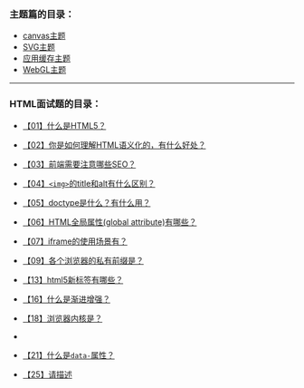 

### 主题篇的目录：

- [canvas主题](submenu/canvas.md)
- [SVG主题](submenu/SVG.md)
- [应用缓存主题](submenu/manifest.md)
- [WebGL主题](submenu/webgl.md)



---



### HTML面试题的目录：

- [【01】什么是HTML5？](submenu/01.md)
- [【02】你是如何理解HTML语义化的，有什么好处？](submenu/02.md)
- [【03】前端需要注意哪些SEO？](submenu/03.md)
- [【04】`<img>`的title和alt有什么区别？](submenu/04.md)
- [【05】doctype是什么？有什么用？](submenu/05.md)
- [【06】HTML全局属性(global attribute)有哪些？](submenu/06.md)
- [【07】iframe的使用场景有？](submenu/07.md)
- [【09】各个浏览器的私有前缀是？](submenu/09.md)
- [【13】html5新标签有哪些？](submenu/13.md)
- [【16】什么是渐进增强？ ](submenu/16.md)
- [【18】浏览器内核是？](submenu/18.md)
- 
- [【21】什么是`data-`属性？ ](submenu/21.md)



- [【25】请描述<script>、<script async>和<script defer>的区别？](submenu/25.md)
- [【29】SGML（标准通用标记语言）和HTML（超文本标记语言），XML（可扩展标记语言）和HTML的之间有什么关系？ ](submenu/29.md)

- [【31】为什么HTML5里面我们不需要DTD（Document Type Definition文档类型定义）](submenu/31.md)

- [【32】如果我不放入<! DOCTYPE html> ，HTML5还会工作么？](submenu/32.md)
- [【33】哪些浏览器支持HTML5？](submenu/33.md)
- [【34】HTML5的页面结构同HTML4或者更前的HTML有什么区别?](submenu/34.md)
- [【35】HTML5中的datalist是什么？](submenu/35.md)
- [【36】HTML5中什么是不同的新的表单元素类型?](submenu/36.md)
- [【58】如何在手机页面上调用九宫格数字键盘？](submenu/58.md)
- 
- 









